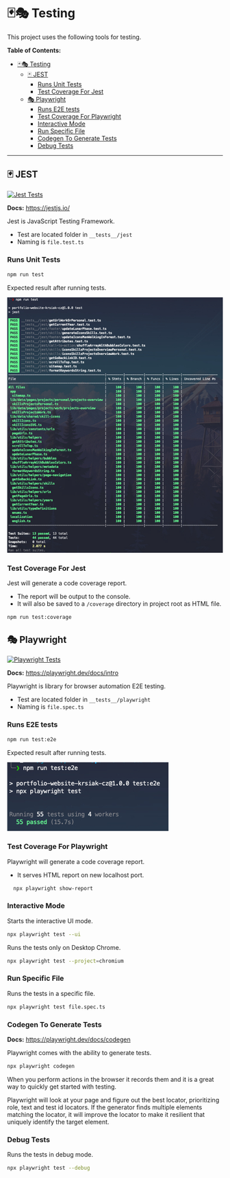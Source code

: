 # 🃏🎭 Testing

This project uses the following tools for testing.

**Table of Contents:**

- [🃏🎭 Testing](#-testing)
  - [🃏 JEST](#-jest)
    - [Runs Unit Tests](#runs-unit-tests)
    - [Test Coverage For Jest](#test-coverage-for-jest)
  - [🎭 Playwright](#-playwright)
    - [Runs E2E tests](#runs-e2e-tests)
    - [Test Coverage For Playwright](#test-coverage-for-playwright)
    - [Interactive Mode](#interactive-mode)
    - [Run Specific File](#run-specific-file)
    - [Codegen To Generate Tests](#codegen-to-generate-tests)
    - [Debug Tests](#debug-tests)

---

## 🃏 JEST

[![Jest Tests](https://github.com/krsiakdaniel/portfolio-website-krsiak-cz/actions/workflows/jest.yml/badge.svg)](https://github.com/krsiakdaniel/portfolio-website-krsiak-cz/actions/workflows/jest.yml)

**Docs:** <https://jestjs.io/>

Jest is JavaScript Testing Framework.

- Test are located folder in `__tests__/jest`
- Naming is `file.test.ts`

### Runs Unit Tests

```bash
npm run test
```

Expected result after running tests.

![jest](/readme-images/development/testing/jest-passing.png)

### Test Coverage For Jest

Jest will generate a code coverage report.

- The report will be output to the console.
- It will also be saved to a `/coverage` directory in project root as HTML file.

```bash
npm run test:coverage
```

## 🎭 Playwright

[![Playwright Tests](https://github.com/krsiakdaniel/portfolio-website-krsiak-cz/actions/workflows/playwright.yml/badge.svg)](https://github.com/krsiakdaniel/portfolio-website-krsiak-cz/actions/workflows/playwright.yml)

**Docs:** <https://playwright.dev/docs/intro>

Playwright is library for browser automation E2E testing.

- Test are located folder in `__tests__/playwright`
- Naming is `file.spec.ts`

### Runs E2E tests

```bash
npm run test:e2e
```

Expected result after running tests.

![playwright](/readme-images/development/testing/e2e-playwright-passing.png)

### Test Coverage For Playwright

Playwright will generate a code coverage report.

- It serves HTML report on new localhost port.

```bash
  npx playwright show-report
```

### Interactive Mode

Starts the interactive UI mode.

```bash
npx playwright test --ui
```

Runs the tests only on Desktop Chrome.

```bash
npx playwright test --project=chromium
```

### Run Specific File

Runs the tests in a specific file.

```bash
npx playwright test file.spec.ts
```

### Codegen To Generate Tests

**Docs:** <https://playwright.dev/docs/codegen>

Playwright comes with the ability to generate tests.

```bash
npx playwright codegen
```

When you perform actions in the browser it records them and it is a great way to quickly get started with testing.

Playwright will look at your page and figure out the best locator, prioritizing role, text and test id locators. If the generator finds multiple elements matching the locator, it will improve the locator to make it resilient that uniquely identify the target element.

### Debug Tests

Runs the tests in debug mode.

```bash
npx playwright test --debug
```
